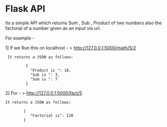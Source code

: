 # Flask API

Its a simple API which returns Sum , Sub , Product of two numbers  also the factorial of a number given as an input via url.

For example - 

1] If we Run this on localhost - > http://127.0.0.1:5000/math/5/2

     It returns a JSON as follows:
       
             {
               "Product is ": 10, 
               "Sub is ": 3, 
               "Sum is ": 7
             }
             
             
2] For - >  http://127.0.0.1:5000/fact/5  
    
    It returns a JSON as follows:
            
            {
               "Factorial is": 120
            }
